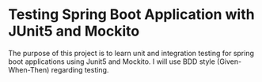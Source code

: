 # Testing Spring Boot Application with JUnit5 and Mockito
The purpose of this project is to learn unit and integration testing for spring boot applications using Junit5 and Mockito. I will use BDD style (Given-When-Then) regarding testing.
